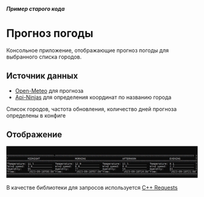 ***Пример старого кода***

# Прогноз погоды

Консольное приложение, отображающие прогноз погоды для выбранного списка городов.

## Источник данных

- [Open-Meteo](https://open-meteo.com/en/docs#latitude=59.94&longitude=30.31&hourly=temperature_2m&forecast_days=16) для прогноза
- [Api-Ninjas](https://api-ninjas.com/api/city) для определения координат по названию города

Список городов, частота обновления, количество дней прогноза определены в конфиге

## Отображение

![image](interface.png)


В качестве библиотеки для запросов используется [C++ Requests](https://github.com/libcpr/cpr)
